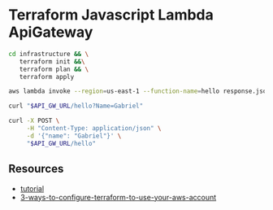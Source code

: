 # Terraform Javascript Lambda ApiGateway

```sh
cd infrastructure && \
   terraform init &&\
   terraform plan && \
   terraform apply
```

```sh
aws lambda invoke --region=us-east-1 --function-name=hello response.json
```

```sh
curl "$API_GW_URL/hello?Name=Gabriel"
```

```sh
curl -X POST \
     -H "Content-Type: application/json" \
     -d '{"name": "Gabriel"}' \
     "$API_GW_URL/hello"
```

## Resources

- [tutorial](https://www.youtube.com/watch?v=bybQxpM0kSQ)
- [3-ways-to-configure-terraform-to-use-your-aws-account](https://banhawy.medium.com/3-ways-to-configure-terraform-to-use-your-aws-account-fb00a08ded5)
